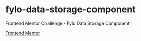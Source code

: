 # fylo-data-storage-component
Frontend Mentor Challenge - Fylo Data Storage Component

[Frontend Mentor](https://www.frontendmentor.io/challenges/fylo-data-storage-component-1dZPRbV5n)
